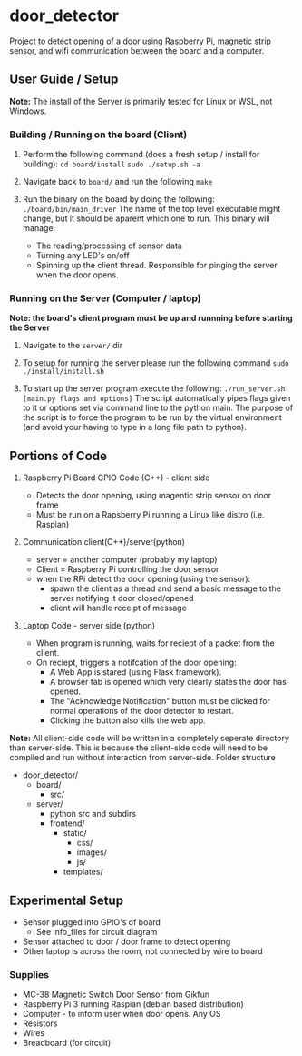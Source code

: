 # door_detector

Project to detect opening of a door using Raspberry Pi, magnetic strip sensor, and wifi communication between the board and a computer.

## User Guide / Setup

**Note:** The install of the Server is primarily tested for Linux or WSL, not Windows.

### **Building / Running on the board (Client)**

1. Perform the following command (does a fresh setup / install for building):
`cd board/install`
`sudo ./setup.sh -a`

2. Navigate back to `board/` and run the following
`make`

3. Run the binary on the board by doing the following:
`./board/bin/main_driver`
The name of the top level executable might change, but it should be aparent which one to run.
This binary will manage:
    - The reading/processing of sensor data
    - Turning any LED's on/off
    - Spinning up the client thread. Responsible for pinging the server when the door opens.

### **Running on the Server (Computer / laptop)**

**Note: the board's client program must be up and runnning before starting the Server**

1. Navigate to the `server/` dir
2. To setup for running the server please run the following command
`sudo ./install/install.sh`

3. To start up the server program execute the following: `./run_server.sh [main.py flags and options]`
The script automatically pipes flags given to it or options set via command line to the python main.
The purpose of the script is to force the program to be run by the virtual environment (and avoid your having to type in a long file path to python).

## **Portions of Code**

1. Raspberry Pi Board GPIO Code (C++) - client side
    - Detects the door opening, using magentic strip sensor on door frame
    - Must be run on a Rapsberry Pi running a Linux like distro (i.e. Raspian)

2. Communication client(C++)/server(python)
    - server = another computer (probably my laptop)
    - Client = Raspberry Pi controlling the door sensor
    - when the RPi detect the door opening (using the sensor):
        - spawn the client as a thread and send a basic message to the server notifying it door closed/opened
        - client will handle receipt of message

3. Laptop Code - server side (python)
    - When program is running, waits for reciept of a packet from the client.
    - On reciept, triggers a notifcation of the door opening:
      - A Web App is stared (using Flask framework).
      - A browser tab is opened which very clearly states the door has opened.
      - The "Acknowledge Notification" button must be clicked for normal operations of the door detector to restart.
      - Clicking the button also kills the web app.

**Note:** All client-side code will be written in a completely seperate directory than server-side.
This is because the client-side code will need to be compiled and run without interaction from server-side.
Folder structure
- door_detector/
  - board/
    - src/
  - server/
    - python src and subdirs
    - frontend/
      - static/
        - css/
        - images/
        - js/
      - templates/

## Experimental Setup

- Sensor plugged into GPIO's of board
  - See info_files for circuit diagram
- Sensor attached to door / door frame to detect opening
- Other laptop is across the room, not connected by wire to board

### Supplies

- MC-38 Magnetic Switch Door Sensor from Gikfun
- Raspberry Pi 3 running Raspian (debian based distribution)
- Computer - to inform user when door opens. Any OS
- Resistors
- Wires
- Breadboard (for circuit)